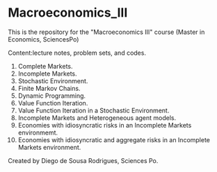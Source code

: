 # Macroeconomics_III

This is the repository for the "Macroeconomics III" course (Master in Economics, SciencesPo)

Content:lecture notes, problem sets, and codes.

1. Complete Markets.
2. Incomplete Markets.
3. Stochastic Environment.
4. Finite Markov Chains.
5. Dynamic Programming.
6. Value Function Iteration.
7. Value Function Iteration in a Stochastic Environment.
8. Incomplete Markets and Heterogeneous agent models.
9. Economies with idiosyncratic risks in an Incomplete Markets environmemt.
10. Economies with idiosyncratic and aggregate risks in an Incomplete Markets environment.

Created by Diego de Sousa Rodrigues, Sciences Po.
